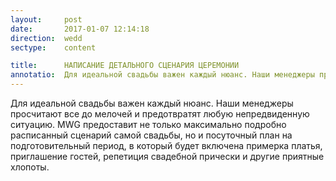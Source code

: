 ```yaml
---
layout:     post
date:       2017-01-07 12:14:18
direction:  wedd
sectype:    content

title:      НАПИСАНИЕ ДЕТАЛЬНОГО СЦЕНАРИЯ ЦЕРЕМОНИИ    
annotatio:  Для идеальной свадьбы важен каждый нюанс. Наши менеджеры просчитают все до мелочей и предотвратят любую непредвиденную ситуацию. MWG предоставит не только максимально подробно расписанный сценарий самой свадьбы, но и посуточный план на подготовительный период, в который будет включена примерка платья, приглашение гостей, репетиция свадебной прически и другие приятные хлопоты. 
---
```


Для идеальной свадьбы важен каждый нюанс. Наши менеджеры просчитают все до мелочей и предотвратят любую непредвиденную ситуацию. MWG предоставит не только максимально подробно расписанный сценарий самой свадьбы, но и посуточный план на подготовительный период, в который будет включена примерка платья, приглашение гостей, репетиция свадебной прически и другие приятные хлопоты. 